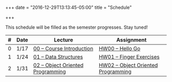 +++
date = "2016-12-29T13:13:45-05:00"
title = "Schedule"

+++

This schedule will be filled as the semester progresses. Stay tuned!

<table class="schedule">
    <thead>
        <tr>
            <th>#</th>
            <th>Date</th>
            <th>Lecture</th>
            <th>Assignment</th>
        </tr>
    </thead>
    <tr>
        <td>0</td>
        <td>1/17</td>
        <td><a href="/~cis193/lectures/Course%20Introduction.html">00 – Course Introduction</a></td>
        <td><a href="/~cis193/homework/hw0/">HW00 – Hello Go</a></td>
    </tr>
    <tr>
        <td>1</td>
        <td>1/24</td>
        <td><a href="/~cis193/lectures/Data%20Structures.html">01 – Data Structures</a></td>
        <td><a href="/~cis193/homework/hw1/">HW01 – Finger Exercises</a></td>
    </tr>
    <tr>
        <td>2</td>
        <td>1/31</td>
        <td><a href="/~cis193/lectures/Object%20Oriented%20Programming.html">02 – Object Oriented Programming</a></td>
        <td><a href="/~cis193/homework/hw2/">HW02 – Object Oriented Programming</a></td>
    </tr>
</table>
